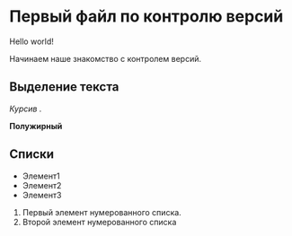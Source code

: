 # Первый файл по контролю версий

Hello world!

Начинаем наше знакомство с контролем версий.

## Выделение текста

*Курсив .*

**Полужирный**

## Списки

* Элемент1
* Элемент2
* Элемент3

1. Первый элемент нумерованного списка.
2. Второй элемент нумерованного списка

